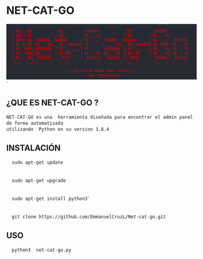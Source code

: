 # NET-CAT-GO
![scrot](https://github.com/EmmanuelCruzL/Net-cat-go/blob/master/assets/bannernet.png)
 `                                      


## ¿QUE ES  NET-CAT-GO ?

    NET-CAT-GO es una  herramienta diseñada para encontrar el admin panel de forma automatizada 
    utilizando  Python en su version 3.8.4
    

## INSTALACIÓN 

      sudo apt-get update
     
     
      sudo apt-get upgrade      
     
     
      sudo apt-get install python3`
     
     
      git clone https://github.com/EmmanuelCruzL/Net-cat-go.git

## USO
     
      python3  net-cat-go.py 
    
           

